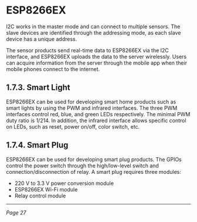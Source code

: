 # ESP8266EX

I2C works in the master mode and can connect to multiple sensors. The slave devices are identified through the addressing mode, as each slave device has a unique address.

The sensor products send real-time data to ESP8266EX via the I2C interface, and ESP8266EX uploads the data to the server wirelessly. Users can acquire information from the server through the mobile app when their mobile phones connect to the internet.

## 1.7.3. Smart Light

ESP8266EX can be used for developing smart home products such as smart lights by using the PWM and infrared interfaces. The three PWM interfaces control red, blue, and green LEDs respectively. The minimal PWM duty ratio is 1/214. In addition, the infrared interface allows specific control on LEDs, such as reset, power on/off, color switch, etc.

## 1.7.4. Smart Plug

ESP8266EX can be used for developing smart plug products. The GPIOs control the power switch through the high/low-level switch and connection/disconnection of relay. A smart plug requires three modules:

- 220 V to 3.3 V power conversion module
- ESP8266EX Wi-Fi module
- Relay control module

---

*Page 27*